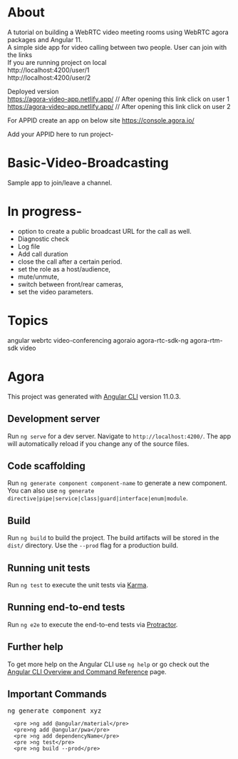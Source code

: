 # About
 A tutorial on building a WebRTC video  meeting rooms using WebRTC agora packages and Angular 11. <br>
 A simple side app for video calling between two people. User can join with the links <br>
 If you are running project on local <br>
 http://localhost:4200/user/1 <br>
 http://localhost:4200/user/2 <br>
 
 Deployed version <br>
https://agora-video-app.netlify.app/  // After opening this link click on user 1 <br>
https://agora-video-app.netlify.app/ // After opening this link click on user 2


 
For APPID create an app on below site
https://console.agora.io/

Add your APPID here to run project-

# Basic-Video-Broadcasting
Sample app to join/leave a channel. 
# In progress-
* option to create a public broadcast URL for the call as well. 
* Diagnostic check
* Log file
* Add call duration
* close the call after a certain period.
* set the role as a host/audience, 
* mute/unmute, 
* switch between front/rear cameras, 
* set the video parameters.


# Topics
angular webrtc video-conferencing agoraio agora-rtc-sdk-ng agora-rtm-sdk video 

# Agora

This project was generated with [Angular CLI](https://github.com/angular/angular-cli) version 11.0.3.

## Development server

Run `ng serve` for a dev server. Navigate to `http://localhost:4200/`. The app will automatically reload if you change any of the source files.

## Code scaffolding

Run `ng generate component component-name` to generate a new component. You can also use `ng generate directive|pipe|service|class|guard|interface|enum|module`.

## Build

Run `ng build` to build the project. The build artifacts will be stored in the `dist/` directory. Use the `--prod` flag for a production build.

## Running unit tests

Run `ng test` to execute the unit tests via [Karma](https://karma-runner.github.io).

## Running end-to-end tests

Run `ng e2e` to execute the end-to-end tests via [Protractor](http://www.protractortest.org/).

## Further help

To get more help on the Angular CLI use `ng help` or go check out the [Angular CLI Overview and Command Reference](https://angular.io/cli) page.

## Important Commands
  <pre >ng generate component xyz</pre>
      <pre >ng add @angular/material</pre>
      <pre>ng add @angular/pwa</pre>
      <pre >ng add dependencyName</pre>
      <pre >ng test</pre>
      <pre >ng build --prod</pre>
      
      
